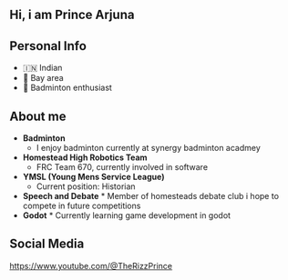## Hi, i am Prince Arjuna

## Personal Info
-   🇮🇳 Indian
-   🌉 Bay area
-  🏸 Badminton enthusiast

## About me
  - **Badminton**
    * I enjoy badminton currently at synergy badminton acadmey
  - **Homestead High Robotics Team**
    * FRC Team 670, currently involved in software
  - **YMSL (Young Mens Service League)**
    * Current position: Historian
 -   **Speech and Debate**
    * Member of homesteads debate club i hope to compete in future competitions
 -   **Godot**
    * Currently learning game development in godot
    



## Social Media

https://www.youtube.com/@TheRizzPrince
    
  






  
  


<!--
**Prince-Arjuna/Prince-Arjuna** is a ✨ _special_ ✨ repository because its `README.md` (this file) appears on your GitHub profile.

Here are some ideas to get you started:

- 🔭 I’m currently working on ...
- 🌱 I’m currently learning ...
- 👯 I’m looking to collaborate on ...
- 🤔 I’m looking for help with ...
- 💬 Ask me about ...
- 📫 How to reach me: ...
- 😄 Pronouns: ...
- ⚡ Fun fact: ...
-->
